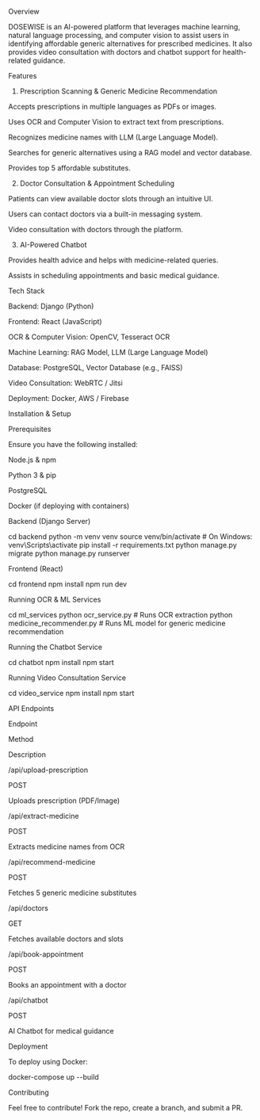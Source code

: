 Overview

DOSEWISE is an AI-powered platform that leverages machine learning, natural language processing, and computer vision to assist users in identifying affordable generic alternatives for prescribed medicines. It also provides video consultation with doctors and chatbot support for health-related guidance.

Features

1. Prescription Scanning & Generic Medicine Recommendation

Accepts prescriptions in multiple languages as PDFs or images.

Uses OCR and Computer Vision to extract text from prescriptions.

Recognizes medicine names with LLM (Large Language Model).

Searches for generic alternatives using a RAG model and vector database.

Provides top 5 affordable substitutes.

2. Doctor Consultation & Appointment Scheduling

Patients can view available doctor slots through an intuitive UI.

Users can contact doctors via a built-in messaging system.

Video consultation with doctors through the platform.

3. AI-Powered Chatbot

Provides health advice and helps with medicine-related queries.

Assists in scheduling appointments and basic medical guidance.

Tech Stack

Backend: Django (Python)

Frontend: React (JavaScript)

OCR & Computer Vision: OpenCV, Tesseract OCR

Machine Learning: RAG Model, LLM (Large Language Model)

Database: PostgreSQL, Vector Database (e.g., FAISS)

Video Consultation: WebRTC / Jitsi

Deployment: Docker, AWS / Firebase

Installation & Setup

Prerequisites

Ensure you have the following installed:

Node.js & npm

Python 3 & pip

PostgreSQL

Docker (if deploying with containers)

Backend (Django Server)

cd backend
python -m venv venv
source venv/bin/activate  # On Windows: venv\Scripts\activate
pip install -r requirements.txt
python manage.py migrate
python manage.py runserver

Frontend (React)

cd frontend
npm install
npm run dev

Running OCR & ML Services

cd ml_services
python ocr_service.py  # Runs OCR extraction
python medicine_recommender.py  # Runs ML model for generic medicine recommendation

Running the Chatbot Service

cd chatbot
npm install
npm start

Running Video Consultation Service

cd video_service
npm install
npm start

API Endpoints

Endpoint

Method

Description

/api/upload-prescription

POST

Uploads prescription (PDF/Image)

/api/extract-medicine

POST

Extracts medicine names from OCR

/api/recommend-medicine

POST

Fetches 5 generic medicine substitutes

/api/doctors

GET

Fetches available doctors and slots

/api/book-appointment

POST

Books an appointment with a doctor

/api/chatbot

POST

AI Chatbot for medical guidance

Deployment

To deploy using Docker:

docker-compose up --build

Contributing

Feel free to contribute! Fork the repo, create a branch, and submit a PR.
